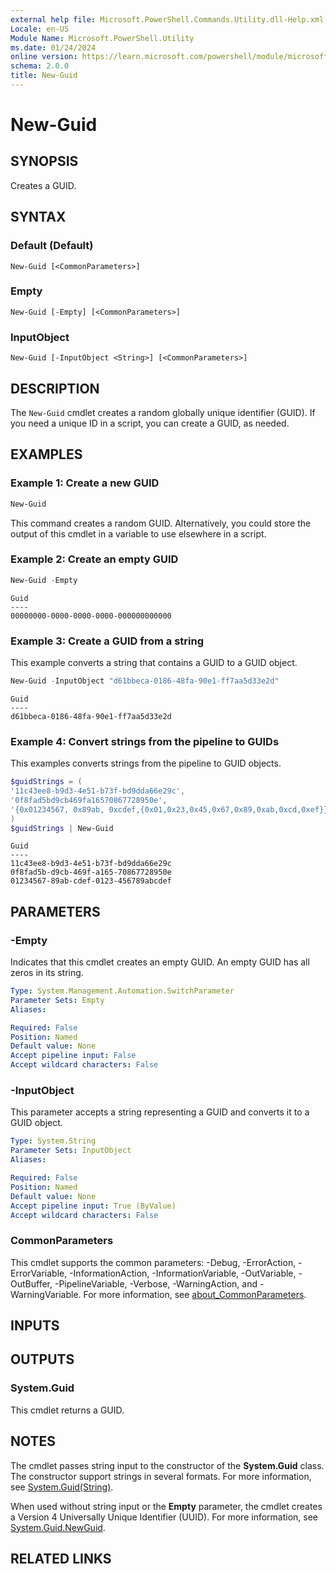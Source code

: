 ```yaml
---
external help file: Microsoft.PowerShell.Commands.Utility.dll-Help.xml
Locale: en-US
Module Name: Microsoft.PowerShell.Utility
ms.date: 01/24/2024
online version: https://learn.microsoft.com/powershell/module/microsoft.powershell.utility/new-guid?view=powershell-7.6&WT.mc_id=ps-gethelp
schema: 2.0.0
title: New-Guid
---
```

# New-Guid

## SYNOPSIS
Creates a GUID.

## SYNTAX

### Default (Default)

```
New-Guid [<CommonParameters>]
```

### Empty

```
New-Guid [-Empty] [<CommonParameters>]
```

### InputObject

```
New-Guid [-InputObject <String>] [<CommonParameters>]
```

## DESCRIPTION

The `New-Guid` cmdlet creates a random globally unique identifier (GUID). If you need a unique ID in
a script, you can create a GUID, as needed.

## EXAMPLES

### Example 1: Create a new GUID

```powershell
New-Guid
```

This command creates a random GUID. Alternatively, you could store the output of this cmdlet in a
variable to use elsewhere in a script.

### Example 2: Create an empty GUID

```powershell
New-Guid -Empty
```

```Output
Guid
----
00000000-0000-0000-0000-000000000000
```

### Example 3: Create a GUID from a string

This example converts a string that contains a GUID to a GUID object.

```powershell
New-Guid -InputObject "d61bbeca-0186-48fa-90e1-ff7aa5d33e2d"
```

```Output
Guid
----
d61bbeca-0186-48fa-90e1-ff7aa5d33e2d
```

### Example 4: Convert strings from the pipeline to GUIDs

This examples converts strings from the pipeline to GUID objects.

```powershell
$guidStrings = (
'11c43ee8-b9d3-4e51-b73f-bd9dda66e29c',
'0f8fad5bd9cb469fa16570867728950e',
'{0x01234567, 0x89ab, 0xcdef,{0x01,0x23,0x45,0x67,0x89,0xab,0xcd,0xef}}'
)
$guidStrings | New-Guid
```

```Output
Guid
----
11c43ee8-b9d3-4e51-b73f-bd9dda66e29c
0f8fad5b-d9cb-469f-a165-70867728950e
01234567-89ab-cdef-0123-456789abcdef
```

## PARAMETERS

### -Empty

Indicates that this cmdlet creates an empty GUID. An empty GUID has all zeros in its string.

```yaml
Type: System.Management.Automation.SwitchParameter
Parameter Sets: Empty
Aliases:

Required: False
Position: Named
Default value: None
Accept pipeline input: False
Accept wildcard characters: False
```

### -InputObject

This parameter accepts a string representing a GUID and converts it to a GUID object.

```yaml
Type: System.String
Parameter Sets: InputObject
Aliases:

Required: False
Position: Named
Default value: None
Accept pipeline input: True (ByValue)
Accept wildcard characters: False
```

### CommonParameters

This cmdlet supports the common parameters: -Debug, -ErrorAction, -ErrorVariable,
-InformationAction, -InformationVariable, -OutVariable, -OutBuffer, -PipelineVariable, -Verbose,
-WarningAction, and -WarningVariable. For more information, see
[about_CommonParameters](../Microsoft.PowerShell.Core/About/about_CommonParameters.md).

## INPUTS

## OUTPUTS

### System.Guid

This cmdlet returns a GUID.

## NOTES

The cmdlet passes string input to the constructor of the **System.Guid** class. The constructor
support strings in several formats. For more information, see
[System.Guid(String)](/dotnet/api/system.guid.-ctor#system-guid-ctor(system-string)).

When used without string input or the **Empty** parameter, the cmdlet creates a Version 4
Universally Unique Identifier (UUID). For more information, see
[System.Guid.NewGuid](xref:System.Guid.NewGuid).

## RELATED LINKS

